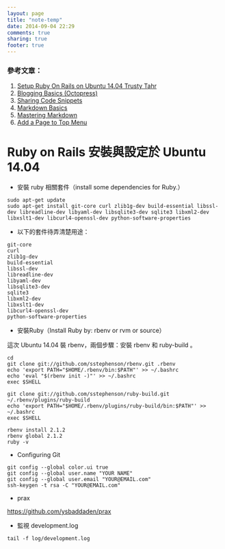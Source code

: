 ```yaml
---
layout: page
title: "note-temp"
date: 2014-09-04 22:29
comments: true
sharing: true
footer: true
---
```


### 參考文章：

1. [Setup Ruby On Rails on Ubuntu 14.04 Trusty Tahr](https://gorails.com/setup/ubuntu/14.04)
2. [Blogging Basics (Octopress)](http://octopress.org/docs/blogging/)
3. [Sharing Code Snippets](http://octopress.org/docs/blogging/code/)
4. [Markdown Basics](https://help.github.com/articles/markdown-basics)
5. [Mastering Markdown](https://guides.github.com/features/mastering-markdown/)
6. [Add a Page to Top Menu](http://asaf.github.io/blog/2013/07/08/blogging-with-octopress-add-about-page/)

# Ruby on Rails 安裝與設定於 Ubuntu 14.04

- 安裝 ruby 相關套件（install some dependencies for Ruby.）

```
sudo apt-get update
sudo apt-get install git-core curl zlib1g-dev build-essential libssl-dev libreadline-dev libyaml-dev libsqlite3-dev sqlite3 libxml2-dev libxslt1-dev libcurl4-openssl-dev python-software-properties
```

- 以下的套件待弄清楚用途：

```
git-core
curl
zlib1g-dev
build-essential
libssl-dev
libreadline-dev
libyaml-dev
libsqlite3-dev
sqlite3
libxml2-dev
libxslt1-dev
libcurl4-openssl-dev
python-software-properties
```


- 安裝Ruby（Install Ruby by: rbenv or rvm or source）

這次 Ubuntu 14.04 裝 rbenv，兩個步驟：安裝 rbenv 和 ruby-build 。

```
cd
git clone git://github.com/sstephenson/rbenv.git .rbenv
echo 'export PATH="$HOME/.rbenv/bin:$PATH"' >> ~/.bashrc
echo 'eval "$(rbenv init -)"' >> ~/.bashrc
exec $SHELL

git clone git://github.com/sstephenson/ruby-build.git ~/.rbenv/plugins/ruby-build
echo 'export PATH="$HOME/.rbenv/plugins/ruby-build/bin:$PATH"' >> ~/.bashrc
exec $SHELL

rbenv install 2.1.2
rbenv global 2.1.2
ruby -v
```


- Configuring Git

```
git config --global color.ui true
git config --global user.name "YOUR NAME"
git config --global user.email "YOUR@EMAIL.com"
ssh-keygen -t rsa -C "YOUR@EMAIL.com"
```



- prax

https://github.com/ysbaddaden/prax


- 監視 development.log

```
tail -f log/development.log
```
